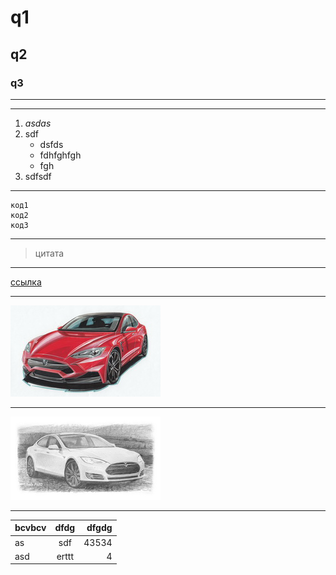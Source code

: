# q1
## q2
### q3

***

***
1. *asdas*
2. sdf
    * dsfds
    * fdhfghfgh
    * fgh
3. sdfsdf
***

```
код1
код2
код3
```
***
>цитата
***
[ссылка](http://www.ya.ru)
***
![картинка](img\tesla1.bmp)
***
[![картинка](img\tesla2.bmp)](http://www.ya.ru)
***
bcvbcv | dfdg | dfgdg
:------|:----:|------:
as     |sdf   |43534
asd    |erttt |4
